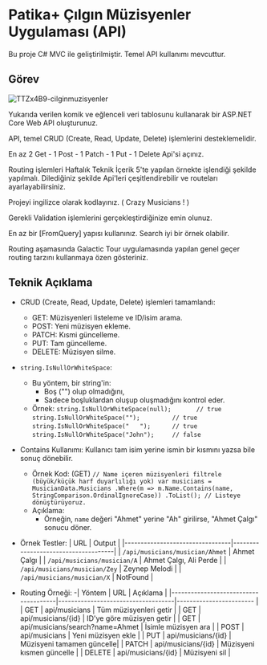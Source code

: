 # Patika+ Çılgın Müzisyenler Uygulaması (API)
Bu proje C# MVC ile geliştirilmiştir. Temel API kullanımı mevcuttur.

## Görev
![TTZx4B9-cilginmuzisyenler](https://github.com/user-attachments/assets/61dad684-10d9-4acb-aea8-5963985b2cfc)

Yukarıda verilen komik ve eğlenceli veri tablosunu kullanarak bir ASP.NET Core Web API oluşturunuz.

API, temel CRUD (Create, Read, Update, Delete) işlemlerini desteklemelidir.

En az 2 Get - 1 Post - 1 Patch - 1 Put - 1 Delete Api'si açınız.

Routing işlemleri Haftalık Teknik İçerik 5'te yapılan örnekte işlendiği şekilde yapılmalı. Dilediğiniz şekilde Api'leri çeşitlendirebilir ve routeları ayarlayabilirsiniz.

Projeyi ingilizce olarak kodlayınız. ( Crazy Musicians ! )

Gerekli Validation işlemlerini gerçekleştirdiğinize emin olunuz.

En az bir [FromQuery] yapısı kullanınız. Search iyi bir örnek olabilir.

Routing aşamasında Galactic Tour uygulamasında yapılan genel geçer routing tarzını kullanmaya özen gösteriniz.


## Teknik Açıklama
- CRUD (Create, Read, Update, Delete) işlemleri tamamlandı:
  - GET: Müzisyenleri listeleme ve ID/isim arama.
  - POST: Yeni müzisyen ekleme.
  - PATCH: Kısmi güncelleme.
  - PUT: Tam güncelleme.
  - DELETE: Müzisyen silme.
    
- `string.IsNullOrWhiteSpace`:
  - Bu yöntem, bir string'in:
    - Boş ("") olup olmadığını,
    - Sadece boşluklardan oluşup oluşmadığını kontrol eder.
   - Örnek:
       `string.IsNullOrWhiteSpace(null);       // true  `
       `string.IsNullOrWhiteSpace("");         // true  `
       `string.IsNullOrWhiteSpace("   ");      // true  `
       `string.IsNullOrWhiteSpace("John");     // false  `
     
- Contains Kullanımı: Kullanıcı tam isim yerine ismin bir kısmını yazsa bile sonuç dönebilir.
    - Örnek Kod: (GET)
      `// Name içeren müzisyenleri filtrele (büyük/küçük harf duyarlılığı yok)
    var musicians = MusicianData.Musicians
        .Where(m => m.Name.Contains(name, StringComparison.OrdinalIgnoreCase))
        .ToList(); // Listeye dönüştürüyoruz.`
    - Açıklama:
      - Örneğin, `name` değeri "Ahmet" yerine "Ah" girilirse, "Ahmet Çalgı" sonucu döner.

- Örnek Testler:
   | URL                             | Output                              |
   |---------------------------------|-------------------------------------|
   | `/api/musicians/musician/Ahmet` | Ahmet Çalgı                         |
   | `/api/musicians/musician/A`     | Ahmet Çalgı, Ali Perde              |
   | `/api/musicians/musician/Zey`   | Zeynep Melodi                       |
   | `/api/musicians/musician/X`     | NotFound                            |


- Routing Örneği:
  -| Yöntem	                          | URL	                               | Açıklama                  |
   |--------------------------------------|------------------------------------|------------------------   |
   | GET	                          | api/musicians	               | Tüm müzisyenleri getir    |
   | GET                              	  | api/musicians/{id}	               | ID'ye göre müzisyen getir |
   | GET	                          | api/musicians/search?name=Ahmet    | İsimle müzisyen ara       |
   | POST	                          | api/musicians                      | Yeni müzisyen ekle        |
   | PUT	                          | api/musicians/{id}                 | Müzisyeni tamamen güncelle|
   | PATCH	                          | api/musicians/{id}	               | Müzisyeni kısmen güncelle |
   | DELETE	                          | api/musicians/{id}	               | Müzisyeni sil             |
		



